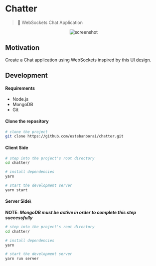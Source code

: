 # Chatter
> 💬 WebSockets Chat Application

<p align="center">  
  <img
    src="https://raw.githubusercontent.com/estebanborai/chatter/master/docs/screen.png" 
    alt="screenshot"
  />
</p>

## Motivation
Create a Chat application using WebSockets inspired by this [UI design](https://uimovement.com/ui/335/add-recent-image/).

## Development
#### Requirements
- Node.js
- MongoDB
- Git

#### Clone the repository
```bash
# clone the project
git clone https://github.com/estebanborai/chatter.git
```

#### Client Side
```bash
# step into the project's root directory
cd chatter/

# install dependencies
yarn

# start the development server
yarn start
```

#### Server Side\
**NOTE**: ***MongoDB must be active in order to complete this step successfully***
```bash
# step into the project's root directory
cd chatter/

# install dependencies
yarn

# start the development server
yarn run server
```
